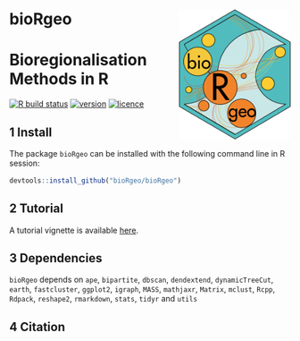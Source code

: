 # __bioRgeo__ <img src="man/figures/logo.png" align="right" alt="" width="200" />

# Bioregionalisation Methods in R

[![R build status](https://github.com/bioRgeo/bioRgeo/workflows/R-CMD-check/badge.svg)](https://github.com/bioRgeo/bioRgeo/actions) 
[![version](https://img.shields.io/github/v/release/bioRgeo/bioRgeo?label=version&style=flat&logo=github)](https://github.com/bioRgeo/bioRgeo) 
[![licence](https://img.shields.io/badge/Licence-GPL--3-blue.svg)](https://www.r-project.org/Licenses/GPL-3) 

## 1 Install

The package `bioRgeo` can be installed with the following command line in R session:

``` r
devtools::install_github("bioRgeo/bioRgeo")
```

## 2 Tutorial

A tutorial vignette is available [here](https://biorgeo.github.io/bioRgeo/articles/bioRgeo.html).

## 3 Dependencies

`bioRgeo` depends on `ape`, `bipartite`, `dbscan`, `dendextend`, `dynamicTreeCut`, `earth`, `fastcluster`, `ggplot2`, `igraph`, `MASS`, `mathjaxr`, `Matrix`, `mclust`, `Rcpp`, `Rdpack`, `reshape2`, `rmarkdown`, `stats`, `tidyr` and `utils`

## 4  Citation

  

